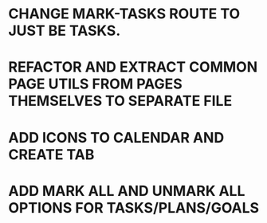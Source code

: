 # CHANGE MARK-TASKS ROUTE TO JUST BE TASKS.

# REFACTOR AND EXTRACT COMMON PAGE UTILS FROM PAGES THEMSELVES TO SEPARATE FILE

# ADD ICONS TO CALENDAR AND CREATE TAB

# ADD MARK ALL AND UNMARK ALL OPTIONS FOR TASKS/PLANS/GOALS
